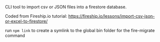 CLI tool to import csv or JSON files into a firestore database. 

Coded from Fireship.io tutorial: https://fireship.io/lessons/import-csv-json-or-excel-to-firestore/

run ```npm link``` to create a symlink to the global bin folder for the fire-migrate command